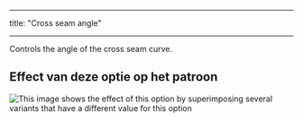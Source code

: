 - - -
title: "Cross seam angle"
- - -

Controls the angle of the cross seam curve.

## Effect van deze optie op het patroon

![This image shows the effect of this option by superimposing several variants that have a different value for this option](charlie_crossseamcurveangle_sample.svg "Effect of this option on the pattern")
